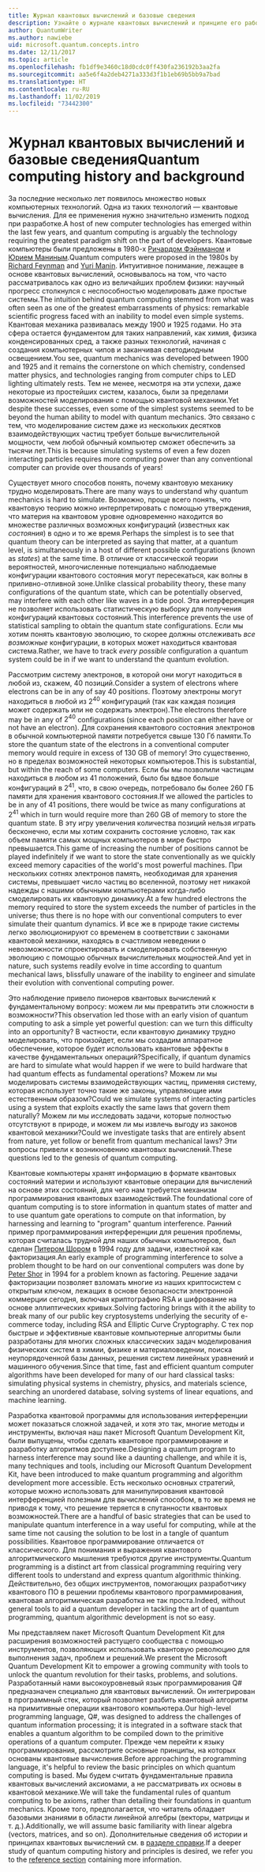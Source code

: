 ```yaml
---
title: Журнал квантовых вычислений и базовые сведения
description: Узнайте о журнале квантовых вычислений и принципе его работы, а также о Microsoft Quantum Development Kit.
author: QuantumWriter
ms.author: nawiebe
uid: microsoft.quantum.concepts.intro
ms.date: 12/11/2017
ms.topic: article
ms.openlocfilehash: fb1df9e3460c18d0cdc0ff430fa236192b3aa2fa
ms.sourcegitcommit: aa5e6f4a2deb4271a333d3f1b1eb69b5bb9a7bad
ms.translationtype: HT
ms.contentlocale: ru-RU
ms.lasthandoff: 11/02/2019
ms.locfileid: "73442300"
---
```

# <a name="quantum-computing-history-and-background"></a><span data-ttu-id="3b0f4-103">Журнал квантовых вычислений и базовые сведения</span><span class="sxs-lookup"><span data-stu-id="3b0f4-103">Quantum computing history and background</span></span>

<span data-ttu-id="3b0f4-104">За последние несколько лет появилось множество новых компьютерных технологий. Одна из таких технологий — квантовые вычисления. Для ее применения нужно значительно изменить подход при разработке.</span><span class="sxs-lookup"><span data-stu-id="3b0f4-104">A host of new computer technologies has emerged within the last few years, and quantum computing is arguably the technology requiring the greatest paradigm shift on the part of developers.</span></span>  <span data-ttu-id="3b0f4-105">Квантовые компьютеры были предложены в 1980-х [Ричардом Фэйнманом](https://en.wikipedia.org/wiki/Richard_Feynman) и [Юрием Маниным](https://en.wikipedia.org/wiki/Yuri_Manin).</span><span class="sxs-lookup"><span data-stu-id="3b0f4-105">Quantum computers were proposed in the 1980s by [Richard Feynman](https://en.wikipedia.org/wiki/Richard_Feynman) and [Yuri Manin](https://en.wikipedia.org/wiki/Yuri_Manin).</span></span>  <span data-ttu-id="3b0f4-106">Интуитивное понимание, лежащее в основе квантовых вычислений, основывалось на том, что часто рассматривалось как одно из величайших проблем физики: научный прогресс столкнулся с неспособностью моделировать даже простые системы.</span><span class="sxs-lookup"><span data-stu-id="3b0f4-106">The intuition behind quantum computing stemmed from what was often seen as one of the greatest embarrassments of physics: remarkable scientific progress faced with an inability to model even simple systems.</span></span> <span data-ttu-id="3b0f4-107">Квантовая механика развивалась между 1900 и 1925 годами. Но эта сфера остается фундаментом для таких направлений, как химия, физика конденсированных сред, а также разных технологий, начиная с создания компьютерных чипов и заканчивая светодиодным освещением.</span><span class="sxs-lookup"><span data-stu-id="3b0f4-107">You see, quantum mechanics was developed between 1900 and 1925 and it remains the cornerstone on which chemistry, condensed matter physics, and technologies ranging from computer chips to LED lighting ultimately rests.</span></span>  <span data-ttu-id="3b0f4-108">Тем не менее, несмотря на эти успехи, даже некоторые из простейших систем, казалось, были за пределами возможностей моделирования с помощью квантовой механики.</span><span class="sxs-lookup"><span data-stu-id="3b0f4-108">Yet despite these successes, even some of the simplest systems seemed to be beyond the human ability to model with quantum mechanics.</span></span>  <span data-ttu-id="3b0f4-109">Это связано с тем, что моделирование систем даже из нескольких десятков взаимодействующих частиц требует больше вычислительной мощности, чем любой обычный компьютер сможет обеспечить за тысячи лет.</span><span class="sxs-lookup"><span data-stu-id="3b0f4-109">This is because simulating systems of even a few dozen interacting particles requires more computing power than any conventional computer can provide over thousands of years!</span></span>

<span data-ttu-id="3b0f4-110">Существует много способов понять, почему квантовую механику трудно моделировать.</span><span class="sxs-lookup"><span data-stu-id="3b0f4-110">There are many ways to understand why quantum mechanics is hard to simulate.</span></span>  <span data-ttu-id="3b0f4-111">Возможно, проще всего понять, что квантовую теорию можно интерпретировать с помощью утверждения, что материя на квантовом уровне одновременно находится во множестве различных возможных конфигураций (известных как *состояния*) в одно и то же время.</span><span class="sxs-lookup"><span data-stu-id="3b0f4-111">Perhaps the simplest is to see that quantum theory can be interpreted as saying that matter, at a quantum level, is simultaneously in a host of different possible configurations (known as *states*) at the same time.</span></span>  <span data-ttu-id="3b0f4-112">В отличие от классической теории вероятностей, многочисленные потенциально наблюдаемые конфигурации квантового состояния могут пересекаться, как волны в приливно-отливной зоне.</span><span class="sxs-lookup"><span data-stu-id="3b0f4-112">Unlike classical probability theory, these many configurations of the quantum state, which can be potentially observed, may interfere with each other like waves in a tide pool.</span></span>  <span data-ttu-id="3b0f4-113">Эта интерференция не позволяет использовать статистическую выборку для получения конфигураций квантовых состояний.</span><span class="sxs-lookup"><span data-stu-id="3b0f4-113">This interference prevents the use of statistical sampling to obtain the quantum state configurations.</span></span>  <span data-ttu-id="3b0f4-114">Если мы хотим понять квантовую эволюцию, то скорее должны отслеживать *все возможные* конфигурации, в которых может находиться квантовая система.</span><span class="sxs-lookup"><span data-stu-id="3b0f4-114">Rather, we have to track *every possible* configuration a quantum system could be in if we want to understand the quantum evolution.</span></span>  

<span data-ttu-id="3b0f4-115">Рассмотрим систему электронов, в которой они могут находиться в любой из, скажем, $40$ позиций.</span><span class="sxs-lookup"><span data-stu-id="3b0f4-115">Consider a system of electrons where electrons can be in any of say $40$ positions.</span></span>  <span data-ttu-id="3b0f4-116">Поэтому электроны могут находиться в любой из $2^{40}$ конфигураций (так как каждая позиция может содержать или не содержать электрон).</span><span class="sxs-lookup"><span data-stu-id="3b0f4-116">The electrons therefore may be in any of $2^{40}$ configurations (since each position can either have or not have an electron).</span></span> <span data-ttu-id="3b0f4-117">Для сохранения квантового состояния электронов в обычной компьютерной памяти потребуется свыше $130$ Гб памяти.</span><span class="sxs-lookup"><span data-stu-id="3b0f4-117">To store the quantum state of the electrons in a conventional computer memory would require in excess of $130$ GB of memory!</span></span>  <span data-ttu-id="3b0f4-118">Это существенно, но в пределах возможностей некоторых компьютеров.</span><span class="sxs-lookup"><span data-stu-id="3b0f4-118">This is substantial, but within the reach of some computers.</span></span>  <span data-ttu-id="3b0f4-119">Если бы мы позволили частицам находиться в любом из $41$ положений, было бы вдвое больше конфигураций в $2^{41}$, что, в свою очередь, потребовало бы более $260$ ГБ памяти для хранения квантового состояния.</span><span class="sxs-lookup"><span data-stu-id="3b0f4-119">If we allowed the particles to be in any of $41$ positions, there would be twice as many configurations at $2^{41}$ which in turn would require more than $260$ GB of memory to store the quantum state.</span></span> <span data-ttu-id="3b0f4-120">В эту игру увеличения количества позиций нельзя играть бесконечно, если мы хотим сохранить состояние условно, так как объем памяти самых мощных компьютеров в мире быстро превышается.</span><span class="sxs-lookup"><span data-stu-id="3b0f4-120">This game of increasing the number of positions cannot be played indefinitely if we want to store the state conventionally as we quickly exceed memory capacities of the world's most powerful machines.</span></span>  <span data-ttu-id="3b0f4-121">При нескольких сотнях электронов память, необходимая для хранения системы, превышает число частиц во вселенной, поэтому нет никакой надежды с нашими обычными компьютерами когда-либо смоделировать их квантовую динамику.</span><span class="sxs-lookup"><span data-stu-id="3b0f4-121">At a few hundred electrons the memory required to store the system exceeds the number of particles in the universe; thus there is no hope with our conventional computers to ever simulate their quantum dynamics.</span></span> <span data-ttu-id="3b0f4-122">И все же в природе такие системы легко эволюционируют со временем в соответствии с законами квантовой механики, находясь в счастливом неведении о невозможности спроектировать и смоделировать собственную эволюцию с помощью обычных вычислительных мощностей.</span><span class="sxs-lookup"><span data-stu-id="3b0f4-122">And yet in nature, such systems readily evolve in time according to quantum mechanical laws, blissfully unaware of the inability to engineer and simulate their evolution with conventional computing power.</span></span>

<span data-ttu-id="3b0f4-123">Это наблюдение привело пионеров квантовых вычислений к фундаментальному вопросу: можем ли мы превратить эти сложности в возможности?</span><span class="sxs-lookup"><span data-stu-id="3b0f4-123">This observation led those with an early vision of quantum computing to ask a simple yet powerful question: can we turn this difficulty into an opportunity?</span></span>  <span data-ttu-id="3b0f4-124">В частности, если квантовую динамику трудно моделировать, что произойдет, если мы создадим аппаратное обеспечение, которое будет использовать квантовые эффекты в качестве фундаментальных операций?</span><span class="sxs-lookup"><span data-stu-id="3b0f4-124">Specifically, if quantum dynamics are hard to simulate what would happen if we were to build hardware that had quantum effects as fundamental operations?</span></span>  <span data-ttu-id="3b0f4-125">Можем ли мы моделировать системы взаимодействующих частиц, применяя систему, которая использует точно такие же законы, управляющие ими естественным образом?</span><span class="sxs-lookup"><span data-stu-id="3b0f4-125">Could we simulate systems of interacting particles using a system that exploits exactly the same laws that govern them naturally?</span></span> <span data-ttu-id="3b0f4-126">Можем ли мы исследовать задачи, которые полностью отсутствуют в природе, и можем ли мы извлечь выгоду из законов квантовой механики?</span><span class="sxs-lookup"><span data-stu-id="3b0f4-126">Could we investigate tasks that are entirely absent from nature, yet follow or benefit from quantum mechanical laws?</span></span>  <span data-ttu-id="3b0f4-127">Эти вопросы привели к возникновению квантовых вычислений.</span><span class="sxs-lookup"><span data-stu-id="3b0f4-127">These questions led to the genesis of quantum computing.</span></span>

<span data-ttu-id="3b0f4-128">Квантовые компьютеры хранят информацию в формате квантовых состояний материи и используют квантовые операции для вычислений на основе этих состояний, для чего нам требуется механизм программирования квантовых взаимодействий.</span><span class="sxs-lookup"><span data-stu-id="3b0f4-128">The foundational core of quantum computing is to store information in quantum states of matter and to use quantum gate operations to compute on that information, by harnessing and learning to "program" quantum interference.</span></span>  <span data-ttu-id="3b0f4-129">Ранний пример программирования интерференции для решения проблемы, которая считалась трудной для наших обычных компьютеров, был сделан [Питером Шором](https://en.wikipedia.org/wiki/Peter_Shor) в 1994 году для задачи, известной как факторизация.</span><span class="sxs-lookup"><span data-stu-id="3b0f4-129">An early example of programming interference to solve a problem thought to be hard on our conventional computers was done by [Peter Shor](https://en.wikipedia.org/wiki/Peter_Shor) in 1994 for a problem known as factoring.</span></span>  <span data-ttu-id="3b0f4-130">Решение задачи факторизации позволяет взломать многие из наших криптосистем с открытым ключом, лежащих в основе безопасности электронной коммерции сегодня, включая криптографию RSA и шифрование на основе эллиптических кривых.</span><span class="sxs-lookup"><span data-stu-id="3b0f4-130">Solving factoring brings with it the ability to break many of our public key cryptosystems underlying the security of e-commerce today, including RSA and Elliptic Curve Cryptography.</span></span>  <span data-ttu-id="3b0f4-131">С тех пор быстрые и эффективные квантовые компьютерные алгоритмы были разработаны для многих сложных классических задач моделирования физических систем в химии, физике и материаловедении, поиска неупорядоченной базы данных, решения систем линейных уравнений и машинного обучения.</span><span class="sxs-lookup"><span data-stu-id="3b0f4-131">Since that time, fast and efficient quantum computer algorithms have been developed for many of our hard classical tasks: simulating physical systems in chemistry, physics, and materials science, searching an unordered database, solving systems of linear equations, and machine learning.</span></span>

<span data-ttu-id="3b0f4-132">Разработка квантовой программы для использования интерференции может показаться сложной задачей, и хотя это так, многие методы и инструменты, включая наш пакет Microsoft Quantum Development Kit, были выпущены, чтобы сделать квантовое программирование и разработку алгоритмов доступнее.</span><span class="sxs-lookup"><span data-stu-id="3b0f4-132">Designing a quantum program to harness interference may sound like a daunting challenge, and while it is, many techniques and tools, including our Microsoft Quantum Development Kit, have been introduced to make quantum programming and algorithm development more accessible.</span></span> <span data-ttu-id="3b0f4-133">Есть несколько основных стратегий, которые можно использовать для манипулирования квантовой интерференцией полезным для вычислений способом, в то же время не приводя к тому, что решение теряется в спутанности квантовых возможностей.</span><span class="sxs-lookup"><span data-stu-id="3b0f4-133">There are a handful of basic strategies that can be used to manipulate quantum interference in a way useful for computing, while at the same time not causing the solution to be lost in a tangle of quantum possibilities.</span></span> <span data-ttu-id="3b0f4-134">Квантовое программирование отличается от классического. Для понимания и выражения квантового алгоритмического мышления требуются другие инструменты.</span><span class="sxs-lookup"><span data-stu-id="3b0f4-134">Quantum programming is a distinct art from classical programming requiring very different tools to understand and express quantum algorithmic thinking.</span></span> <span data-ttu-id="3b0f4-135">Действительно, без общих инструментов, помогающих разработчику квантового ПО в решении проблемы квантового программирования, квантовая алгоритмическая разработка не так проста.</span><span class="sxs-lookup"><span data-stu-id="3b0f4-135">Indeed, without general tools to aid a quantum developer in tackling the art of quantum programming, quantum algorithmic development is not so easy.</span></span>

<span data-ttu-id="3b0f4-136">Мы представляем пакет Microsoft Quantum Development Kit для расширения возможностей растущего сообщества с помощью инструментов, позволяющих использовать квантовую революцию для выполнения задач, проблем и решений.</span><span class="sxs-lookup"><span data-stu-id="3b0f4-136">We present the Microsoft Quantum Development Kit to empower a growing community with tools to unlock the quantum revolution for their tasks, problems, and solutions.</span></span> <span data-ttu-id="3b0f4-137">Разработанный нами высокоуровневый язык программирования Q# предназначен специально для квантовых вычислений. Он интегрирован в программный стек, который позволяет разбить квантовый алгоритм на примитивные операции квантового компьютера.</span><span class="sxs-lookup"><span data-stu-id="3b0f4-137">Our high-level programming language, Q#, was designed to address the challenges of quantum information processing; it is integrated in a software stack that enables a quantum algorithm to be compiled down to the primitive operations of a quantum computer.</span></span>  <span data-ttu-id="3b0f4-138">Прежде чем перейти к языку программирования, рассмотрите основные принципы, на которых основаны квантовые вычисления.</span><span class="sxs-lookup"><span data-stu-id="3b0f4-138">Before approaching the programming language, it's helpful to review the basic principles on which quantum computing is based.</span></span> <span data-ttu-id="3b0f4-139">Мы будем считать фундаментальные правила квантовых вычислений аксиомами, а не рассматривать их основы в квантовой механике.</span><span class="sxs-lookup"><span data-stu-id="3b0f4-139">We will take the fundamental rules of quantum computing to be axioms, rather than detailing their foundations in quantum mechanics.</span></span> <span data-ttu-id="3b0f4-140">Кроме того, предполагается, что читатель обладает базовыми знаниями в области линейной алгебры (векторы, матрицы и т. д.).</span><span class="sxs-lookup"><span data-stu-id="3b0f4-140">Additionally, we will assume basic familiarity with linear algebra (vectors, matrices, and so on).</span></span> <span data-ttu-id="3b0f4-141">Дополнительные сведения об истории и принципах квантовых вычислений см. в [разделе справки](xref:microsoft.quantum.more-information).</span><span class="sxs-lookup"><span data-stu-id="3b0f4-141">If a deeper study of quantum computing history and principles is desired, we refer you to the  [reference section](xref:microsoft.quantum.more-information) containing more information.</span></span>
